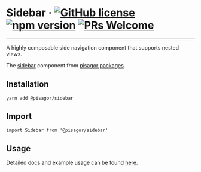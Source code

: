 # Sidebar &middot; [![GitHub license](https://img.shields.io/badge/license-MIT-blue.svg)](https://github.com/facebook/react/blob/master/LICENSE) [![npm version](https://img.shields.io/npm/v/react.svg?style=flat)](https://www.npmjs.com/package/react) [![PRs Welcome](https://img.shields.io/badge/PRs-welcome-brightgreen.svg)](https://reactjs.org/docs/how-to-contribute.html#your-first-pull-request)

---

A highly composable side navigation component that supports nested views.

The [sidebar](https://pisagor.com/components/sidebar) component from [pisagor packages](https://pisagor.com).

## Installation

    yarn add @pisagor/sidebar

## Import
  
    import Sidebar from '@pisagor/sidebar'
  

## Usage

Detailed docs and example usage can be found [here](https://pisagor.com/components/sidebar).
